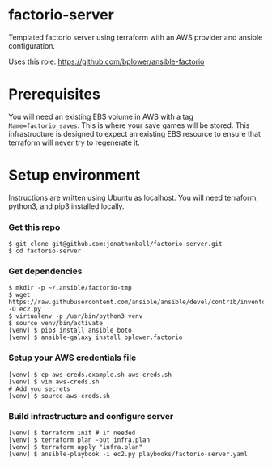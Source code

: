 # factorio-server
Templated factorio server using terraform with an AWS provider and ansible configuration.

Uses this role: https://github.com/bplower/ansible-factorio

# Prerequisites
You will need an existing EBS volume in AWS with a tag `Name=factorio_saves`.  This is where your save games will be stored.  This infrastructure is designed to expect an existing EBS resource to ensure that terraform will never try to regenerate it.

# Setup environment
Instructions are written using Ubuntu as localhost.  You will need terraform, python3, and pip3 installed locally.

### Get this repo

    $ git clone git@github.com:jonathonball/factorio-server.git
    $ cd factorio-server

### Get dependencies

    $ mkdir -p ~/.ansible/factorio-tmp
    $ wget https://raw.githubusercontent.com/ansible/ansible/devel/contrib/inventory/ec2.py -O ec2.py
    $ virtualenv -p /usr/bin/python3 venv
    $ source venv/bin/activate
    [venv] $ pip3 install ansible boto
    [venv] $ ansible-galaxy install bplower.factorio

### Setup your AWS credentials file

    [venv] $ cp aws-creds.example.sh aws-creds.sh
    [venv] $ vim aws-creds.sh
    # Add you secrets
    [venv] $ source aws-creds.sh

### Build infrastructure and configure server

    [venv] $ terraform init # if needed
    [venv] $ terraform plan -out infra.plan
    [venv] $ terraform apply "infra.plan"
    [venv] $ ansible-playbook -i ec2.py playbooks/factorio-server.yaml
